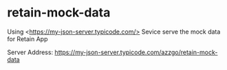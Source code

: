 # retain-mock-data
Using &lt;https://my-json-server.typicode.com/> Sevice serve the mock data for Retain App


Server Address: https://my-json-server.typicode.com/azzgo/retain-mock-data

